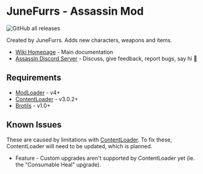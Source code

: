 # JuneFurrs - Assassin Mod

![GitHub all releases](https://img.shields.io/github/downloads/BrotatoMods/Brotato-Assassin-Mod/total)

Created by JuneFurrs. Adds new characters, weapons and items.

* [Wiki Homepage](https://brotato.wiki.spellsandguns.com/Mod:Assassin) - Main documentation
* [Assassin Discord Server](https://discord.gg/3Jg2YStJbu) - Discuss, give feedback, report bugs, say hi 👋

## Requirements

* [ModLoader](https://github.com/GodotModding/godot-mod-loader) - v4+
* [ContentLoader](https://github.com/BrotatoMods/Brotato-ContentLoader) - v3.0.2+
* [Brotils](https://github.com/BrotatoMods/Brotato-Brotils/) - v1.0+

## Known Issues

These are caused by limitations with [ContentLoader](https://github.com/BrotatoMods/Brotato-ContentLoader). To fix these, ContentLoader will need to be updated, which is planned.

  - Feature - Custom upgrades aren't supported by ContentLoader yet (ie. the "Consumable Heal" upgrade).
